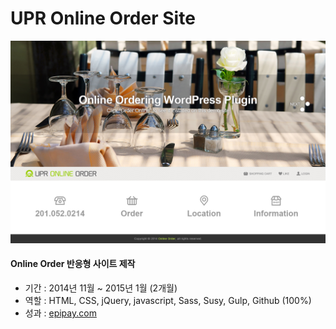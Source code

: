 # UPR Online Order Site

![Online Order Main](images/online_order_main.jpg)

#### Online Order 반응형 사이트 제작
- 기간 : 2014년 11월 ~ 2015년 1월 (2개월)
- 역할 : HTML, CSS, jQuery, javascript, Sass, Susy, Gulp, Github (100%)
- 성과 : [epipay.com](http://.epipay.com/)
